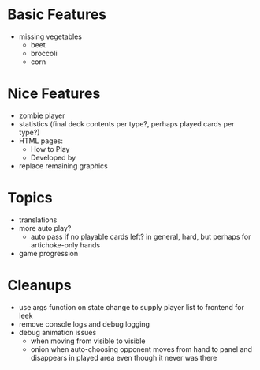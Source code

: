 Basic Features
===
- missing vegetables
  - beet
  - broccoli
  - corn

Nice Features
===
- zombie player
- statistics (final deck contents per type?, perhaps played cards per type?)
- HTML pages:
  - How to Play
  - Developed by
- replace remaining graphics

Topics
===
- translations
- more auto play?
  - auto pass if no playable cards left? in general, hard, but perhaps for artichoke-only hands
- game progression

Cleanups
===
- use args function on state change to supply player list to frontend for leek
- remove console logs and debug logging
- debug animation issues
  - when moving from visible to visible
  - onion when auto-choosing opponent moves from hand to panel and disappears in played area even though it never was there
